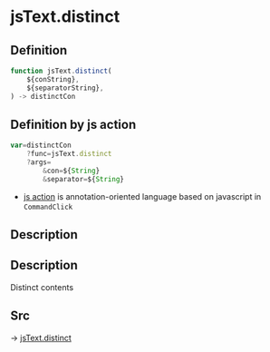 # jsText.distinct

## Definition

```js.js
function jsText.distinct(
	${conString},
	${separatorString},
) -> distinctCon
```


## Definition by js action

```js.js
var=distinctCon
	?func=jsText.distinct
	?args=
		&con=${String}
		&separator=${String}
```

- [js action](#) is annotation-oriented language based on javascript in `CommandClick`

## Description

## Description

Distinct contents


## Src

-> [jsText.distinct](https://github.com/puutaro/CommandClick/blob/master/app/src/main/java/com/puutaro/commandclick/fragment_lib/terminal_fragment/js_interface/text/JsText.kt#L115)



